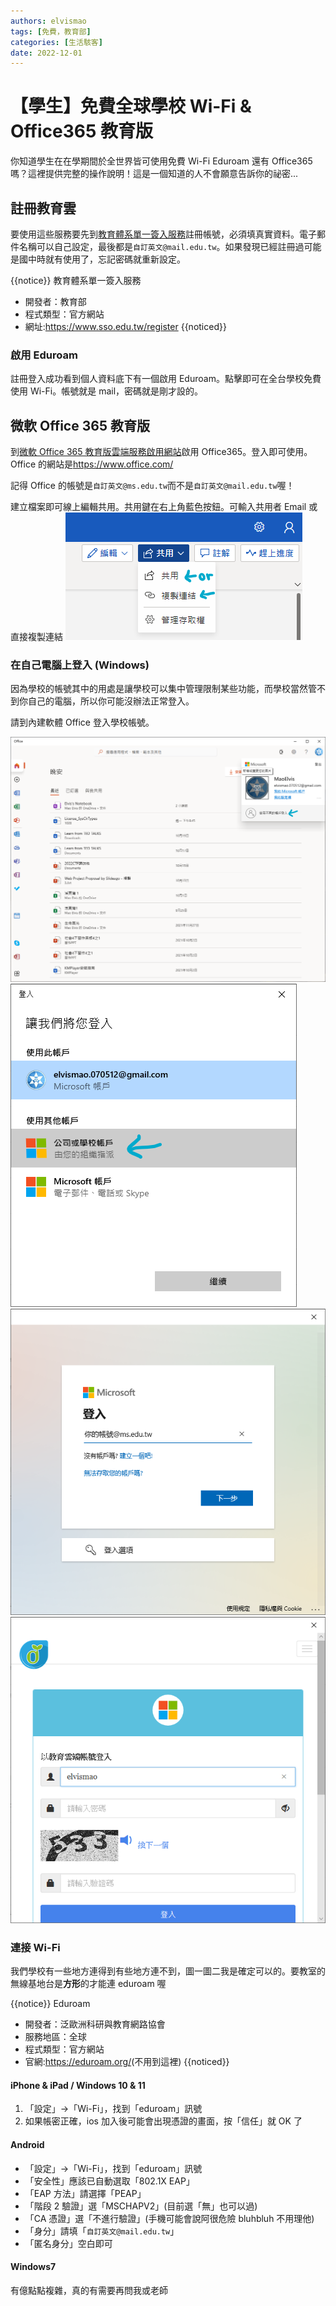 ```yaml
---
authors: elvismao
tags: [免費，教育部]
categories: [生活駭客]
date: 2022-12-01
---
```


# 【學生】免費全球學校 Wi-Fi & Office365 教育版

你知道學生在在學期間於全世界皆可使用免費 Wi-Fi Eduroam 還有 Office365 嗎？這裡提供完整的操作說明！這是一個知道的人不會願意告訴你的祕密...

## 註冊教育雲

要使用這些服務要先到[教育體系單一簽入服務](https://www.sso.edu.tw/register)註冊帳號，必須填真實資料。電子郵件名稱可以自己設定，最後都是`自訂英文@mail.edu.tw`。如果發現已經註冊過可能是國中時就有使用了，忘記密碼就重新設定。

{{notice}} 教育體系單一簽入服務

- 開發者：教育部
- 程式類型：官方網站
- 網址:<https://www.sso.edu.tw/register> {{noticed}}

### 啟用 Eduroam

註冊登入成功看到個人資料底下有一個啟用 Eduroam。點擊即可在全台學校免費使用 Wi-Fi。帳號就是 mail，密碼就是剛才設的。

## 微軟 Office 365 教育版

到[微軟 Office 365 教育版雲端服務啟用網站](https://o365.k12cc.tw/)啟用 Office365。登入即可使用。Office 的網站是<https://www.office.com/>

記得 Office 的帳號是`自訂英文@ms.edu.tw`而不是`自訂英文@mail.edu.tw`喔！

建立檔案即可線上編輯共用。共用鍵在右上角藍色按鈕。可輸入共用者 Email 或直接複製連結 ![共用](edu-office-share.png)

### 在自己電腦上登入 (Windows)

因為學校的帳號其中的用處是讓學校可以集中管理限制某些功能，而學校當然管不到你自己的電腦，所以你可能沒辦法正常登入。

請到內建軟體 Office 登入學校帳號。

![登入學校帳號](edu-office-new.png) ![選擇學校](edu-office-school.png) ![輸入帳號：自訂英文@ms.edu.tw](edu-office-mail.png) ![會跳轉到教育雲，輸入帳密](edu-office-login.png)

### 連接 Wi-Fi

我們學校有一些地方連得到有些地方連不到，圖一圖二我是確定可以的。要教室的無線基地台是**方形**的才能連 eduroam 喔

{{notice}} Eduroam

- 開發者：泛歐洲科研與教育網路協會
- 服務地區：全球
- 程式類型：官方網站
- 官網:<https://eduroam.org/>(不用到這裡) {{noticed}}

#### iPhone & iPad / Windows 10 & 11

1. 「設定」→「Wi-Fi」，找到「eduroam」訊號
2. 如果帳密正確，ios 加入後可能會出現憑證的畫面，按「信任」就 OK 了

#### Android

- 「設定」→「Wi-Fi」，找到「eduroam」訊號
- 「安全性」應該已自動選取「802.1X EAP」
- 「EAP 方法」請選擇「PEAP」
- 「階段 2 驗證」選「MSCHAPV2」(目前選「無」也可以過)
- 「CA 憑證」選「不進行驗證」(手機可能會說阿很危險 bluhbluh 不用理他)
- 「身分」請填「`自訂英文@mail.edu.tw`」
- 「匿名身分」空白即可

#### Windows7

有億點點複雜，真的有需要再問我或老師

